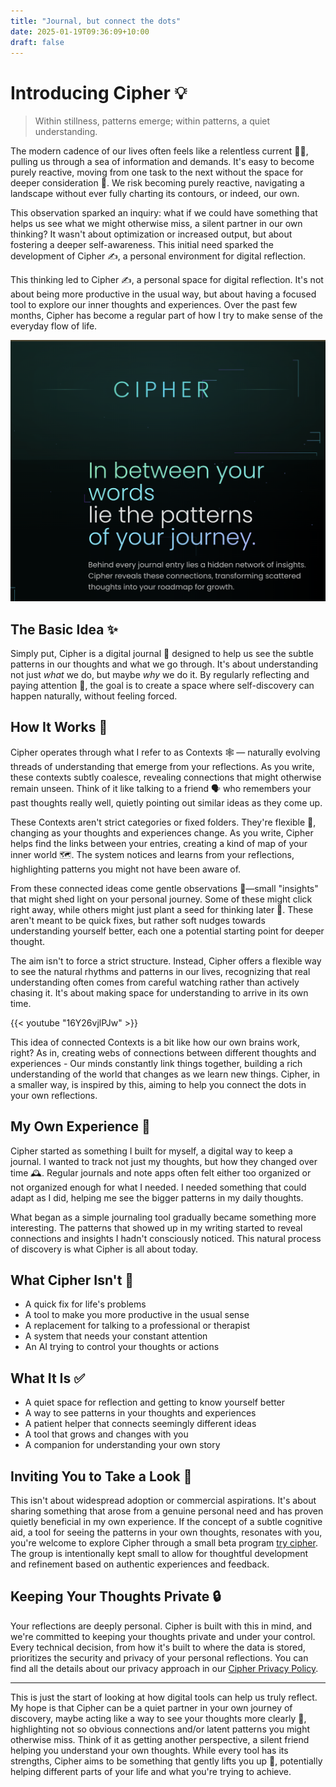 ```yaml
---
title: "Journal, but connect the dots"
date: 2025-01-19T09:36:09+10:00
draft: false
---
```


# Introducing Cipher 💡


> Within stillness, patterns emerge; within patterns, a quiet understanding.

The modern cadence of our lives often feels like a relentless current 🏃‍♀️, pulling us through a sea of information and demands. It's easy to become purely reactive, moving from one task to the next without the space for deeper consideration 🤔. We risk becoming purely reactive, navigating a landscape without ever fully charting its contours, or indeed, our own.

This observation sparked an inquiry: what if we could have something that helps us see what we might otherwise miss, a silent partner in our own thinking?  It wasn't about optimization or increased output, but about fostering a deeper self-awareness. This initial need sparked the development of Cipher ✍️, a personal environment for digital reflection.

This thinking led to Cipher ✍️, a personal space for digital reflection. It's not about being more productive in the usual way, but about having a focused tool to explore our inner thoughts and experiences. Over the past few months, Cipher has become a regular part of how I try to make sense of the everyday flow of life.

![Cipher interface](/cipher.png)

## The Basic Idea ✨

Simply put, Cipher is a digital journal 📓 designed to help us see the subtle patterns in our thoughts and what we go through. It's about understanding not just *what* we do, but maybe *why* we do it. By regularly reflecting and paying attention 👀, the goal is to create a space where self-discovery can happen naturally, without feeling forced.

## How It Works 🧭

Cipher operates through what I refer to as Contexts 🕸️ — naturally evolving threads of understanding that emerge from your reflections. As you write, these contexts subtly coalesce, revealing connections that might otherwise remain unseen. Think of it like talking to a friend 🗣️ who remembers your past thoughts really well, quietly pointing out similar ideas as they come up.

These Contexts aren't strict categories or fixed folders. They're flexible 🌊, changing as your thoughts and experiences change. As you write, Cipher helps find the links between your entries, creating a kind of map of your inner world 🗺️. The system notices and learns from your reflections, highlighting patterns you might not have been aware of.

From these connected ideas come gentle observations 🌿—small "insights" that might shed light on your personal journey. Some of these might click right away, while others might just plant a seed for thinking later 🌱. These aren't meant to be quick fixes, but rather soft nudges towards understanding yourself better, each one a potential starting point for deeper thought.

The aim isn't to force a strict structure. Instead, Cipher offers a flexible way to see the natural rhythms and patterns in our lives, recognizing that real understanding often comes from careful watching rather than actively chasing it. It's about making space for understanding to arrive in its own time.

{{< youtube "16Y26vjlPJw" >}}

This idea of connected Contexts is a bit like how our own brains work, right? As in, creating webs of connections between different thoughts and experiences - Our minds constantly link things together, building a rich understanding of the world that changes as we learn new things. Cipher, in a smaller way, is inspired by this, aiming to help you connect the dots in your own reflections.

## My Own Experience 🚶

Cipher started as something I built for myself, a digital way to keep a journal. I wanted to track not just my thoughts, but how they changed over time 🕰️. Regular journals and note apps often felt either too organized or not organized enough for what I needed. I needed something that could adapt as I did, helping me see the bigger patterns in my daily thoughts.

What began as a simple journaling tool gradually became something more interesting. The patterns that showed up in my writing started to reveal connections and insights I hadn't consciously noticed. This natural process of discovery is what Cipher is all about today.

## What Cipher Isn't 🚫

- A quick fix for life's problems
- A tool to make you more productive in the usual sense
- A replacement for talking to a professional or therapist
- A system that needs your constant attention
- An AI trying to control your thoughts or actions

## What It Is ✅

- A quiet space for reflection and getting to know yourself better
- A way to see patterns in your thoughts and experiences
- A patient helper that connects seemingly different ideas
- A tool that grows and changes with you
- A companion for understanding your own story

## Inviting You to Take a Look 🚪

This isn't about widespread adoption or commercial aspirations. It's about sharing something that arose from a genuine personal need and has proven quietly beneficial in my own experience. If the concept of a subtle cognitive aid, a tool for seeing the patterns in your own thoughts, resonates with you, you're welcome to explore Cipher through a small beta program [try cipher](https://cipher.sysapp.dev). The group is intentionally kept small to allow for thoughtful development and refinement based on authentic experiences and feedback.


## Keeping Your Thoughts Private 🔒

Your reflections are deeply personal. Cipher is built with this in mind, and we're committed to keeping your thoughts private and under your control. Every technical decision, from how it's built to where the data is stored, prioritizes the security and privacy of your personal reflections. You can find all the details about our privacy approach in our [Cipher Privacy Policy](https://cipher.sysapp.dev/privacy).

---

This is just the start of looking at how digital tools can help us truly reflect. My hope is that Cipher can be a quiet partner in your own journey of discovery, maybe acting like a way to see your thoughts more clearly 🧠, highlighting not so obvious connections and/or latent patterns you might otherwise miss. Think of it as getting another perspective, a silent friend helping you understand your own thoughts. While every tool has its strengths, Cipher aims to be something that gently lifts you up 🌊, potentially helping different parts of your life and what you're trying to achieve.